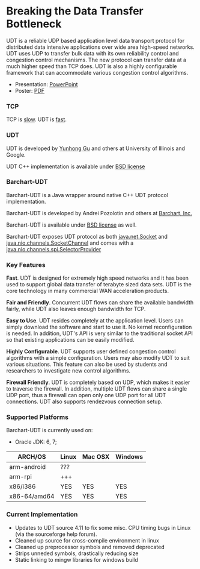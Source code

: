 # Breaking the Data Transfer Bottleneck

UDT is a reliable UDP based application level data transport protocol for distributed data intensive applications
 over wide area high-speed networks. UDT uses UDP to transfer bulk data with its own reliability control and 
 congestion control mechanisms. The new protocol can transfer data at a much higher speed than TCP does. UDT
  is also a highly configurable framework that can accommodate various congestion control algorithms.  
  - Presentation: [PowerPoint](https://github.com/dorkbox/UDT/blob/master/udt-doc/udt-2009.ppt)
  - Poster: [PDF](https://github.com/dorkbox/UDT/blob/master/udt-doc/udt-sc08-poster.pdf)

### TCP 

TCP is [slow](http://barchart.github.com/barchart-udt/main/presentation-2009/img6.html).
UDT is [fast](http://barchart.github.com/barchart-udt/main/presentation-2009/img9.html).

### UDT

UDT is developed by [Yunhong Gu](http://www.linkedin.com/in/yunhong) and others at University of Illinois and Google.

UDT C++ implementation is available under [BSD license](http://udt.sourceforge.net/license.html)


### Barchart-UDT

Barchart-UDT is a Java wrapper around native C++ UDT protocol implementation.

Barchart-UDT is developed by Andrei Pozolotin and others at [Barchart, Inc.](http://www.barchart.com)

Barchart-UDT is available under [BSD license](http://udt.sourceforge.net/license.html)
as well.

Barchart-UDT exposes UDT protocol as both [java.net.Socket](http://java.sun.com/javase/6/docs/api/java/net/Socket.html) and [java.nio.channels.SocketChannel](http://java.sun.com/javase/6/docs/api/java/nio/channels/SocketChannel.html) and comes with a [java.nio.channels.spi.SelectorProvider](http://java.sun.com/javase/6/docs/api/java/nio/channels/spi/SelectorProvider.html)


### Key Features

**Fast**. UDT is designed for extremely high speed networks and it has been used to support global data transfer of terabyte sized data sets. UDT is the core technology in many commercial WAN acceleration products.

**Fair and Friendly**. Concurrent UDT flows can share the available bandwidth fairly, while UDT also leaves enough bandwidth for TCP.

**Easy to Use**. UDT resides completely at the application level. Users can simply download the software and start to use it. No kernel reconfiguration is needed. In addition, UDT's API is very similar to the traditional socket API so that existing applications can be easily modified.

**Highly Configurable**. UDT supports user defined congestion control algorithms with a simple configuration. Users may also modify UDT to suit various situations. This feature can also be used by students and researchers to investigate new control algorithms.

**Firewall Friendly**. UDT is completely based on UDP, which makes it easier to traverse the firewall. In addition, multiple UDT flows can share a single UDP port, thus a firewall can open only one UDP port for all UDT connections. UDT also supports rendezvous connection setup.


### Supported Platforms

Barchart-UDT is currently used on:

* Oracle JDK: 6, 7;
  
| ARCH/OS      |  Linux  | Mac OSX | Windows | 
|--------------|---------|---------|---------|
| arm-android  |   ???   |         |         |
| arm-rpi      |   +++   |         |         |
| x86/i386     |   YES   |   YES   |   YES   |
| x86-64/amd64 |   YES   |   YES   |   YES   |


### Current Implementation
 - Updates to UDT source 4.11 to fix some misc. CPU timing bugs in Linux (via the sourceforge help forum).
 - Cleaned up source for cross-compile environment in linux
 - Cleaned up preprocessor symbols and removed deprecated
 - Strips unneded symbols, drastically reducing size
 - Static linking to mingw libraries for windows build

